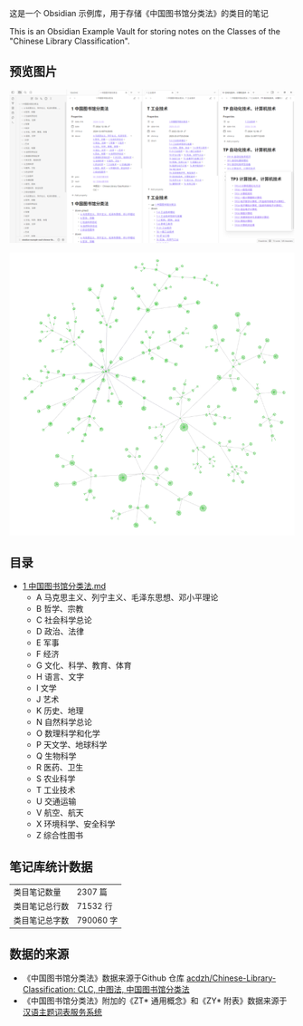
这是一个 Obsidian 示例库，用于存储《中国图书馆分类法》的类目的笔记

This is an Obsidian Example Vault for storing notes on the Classes of the "Chinese Library Classification".


## 预览图片

![assets/preview-2025-05-31-p01.png](assets/preview-2025-05-31-p01.png)

![assets/preview-03.png](assets/preview-04.png)

## 目录

- [1 中国图书馆分类法.md](<1 中国图书馆分类法.md>)
	- A 马克思主义、列宁主义、毛泽东思想、邓小平理论
	- B 哲学、宗教
	- C 社会科学总论
	- D 政治、法律
	- E 军事
	- F 经济
	- G 文化、科学、教育、体育
	- H 语言、文字
	- I 文学
	- J 艺术
	- K 历史、地理
	- N 自然科学总论
	- O 数理科学和化学
	- P 天文学、地球科学
	- Q 生物科学
	- R 医药、卫生
	- S 农业科学
	- T 工业技术
	- U 交通运输
	- V 航空、航天
	- X 环境科学、安全科学
	- Z 综合性图书

## 笔记库统计数据


|         |          |
| ------- | -------- |
| 类目笔记数量  | 2307 篇   |
| 类目笔记总行数 | 71532 行  |
| 类目笔记总字数 | 790060 字 |

## 数据的来源

- 《中国图书馆分类法》数据来源于Github 仓库 [acdzh/Chinese-Library-Classification: CLC, 中图法, 中国图书馆分类法](https://github.com/acdzh/Chinese-Library-Classification)
- 《中国图书馆分类法》附加的《ZT* 通用概念》和《ZY* 附表》数据来源于 [汉语主题词表服务系统](https://ct.istic.ac.cn/site/organize/index)
